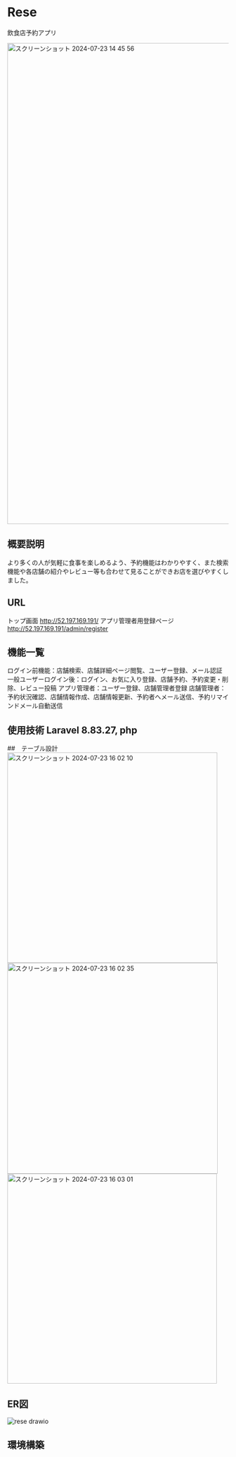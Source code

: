 # Rese
飲食店予約アプリ

<img width="1093" alt="スクリーンショット 2024-07-23 14 45 56" src="https://github.com/user-attachments/assets/7d55f72e-75cb-4270-8cf1-d626bf477f6e">

## 概要説明
より多くの人が気軽に食事を楽しめるよう、予約機能はわかりやすく、また検索機能や各店舗の紹介やレビュー等も合わせて見ることができお店を選びやすくしました。

## URL
トップ画面
http://52.197.169.191/
アプリ管理者用登録ページ
http://52.197.169.191/admin/register

## 機能一覧
ログイン前機能：店舗検索、店舗詳細ページ閲覧、ユーザー登録、メール認証
一般ユーザーログイン後：ログイン、お気に入り登録、店舗予約、予約変更・削除、レビュー投稿
アプリ管理者：ユーザー登録、店舗管理者登録
店舗管理者：予約状況確認、店舗情報作成、店舗情報更新、予約者へメール送信、予約リマインドメール自動送信

## 使用技術 Laravel 8.83.27, php

##　テーブル設計
<img width="478" alt="スクリーンショット 2024-07-23 16 02 10" src="https://github.com/user-attachments/assets/0fa4c22d-deee-4027-9f22-b25af7c32a38">
<img width="479" alt="スクリーンショット 2024-07-23 16 02 35" src="https://github.com/user-attachments/assets/4c9cef49-7521-4c73-9c80-3e01e567d40b">
<img width="477" alt="スクリーンショット 2024-07-23 16 03 01" src="https://github.com/user-attachments/assets/74b7720c-ae1f-4ad5-adaf-90d03254a517">

## ER図
![rese drawio](https://github.com/user-attachments/assets/76a7bfbb-7868-42c1-a959-2c96b742d670)

## 環境構築





